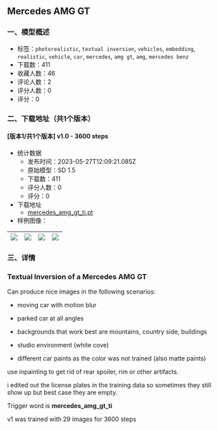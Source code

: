 ## Mercedes AMG GT
### 一、模型概述

- 标签：`photorealistic`, `textual inversion`, `vehicles`, `embedding`, `realistic`, `vehicle`, `car`, `mercedes`, `amg gt`, `amg`, `mercedes benz`
- 下载数：411
- 收藏人数：46
- 评论人数：2
- 评分人数：0
- 评分：0

### 二、下载地址（共1个版本）

#### [版本1/共1个版本] v1.0 - 3600 steps

- 统计数据
  - 发布时间：2023-05-27T12:09:21.085Z
  - 原始模型：SD 1.5
  - 下载数：411
  - 评分人数：0
  - 评分：0
- 下载地址
  - [mercedes_amg_gt_ti.pt](https://civitai.com/api/download/models/82687)
- 样例图像：

| <img src="https://image.civitai.com/xG1nkqKTMzGDvpLrqFT7WA/28ed8cc1-dd08-48c3-85d4-23a15721c0ab/width=450/930816.jpeg" /> | <img src="https://image.civitai.com/xG1nkqKTMzGDvpLrqFT7WA/506af2bc-b8c7-48ba-abc4-2c063c93e80d/width=450/930820.jpeg" /> | <img src="https://image.civitai.com/xG1nkqKTMzGDvpLrqFT7WA/0dbdcb9b-dfbf-4e97-b1c6-e34d30d91853/width=450/930817.jpeg" /> | <img src="https://image.civitai.com/xG1nkqKTMzGDvpLrqFT7WA/02d4dfec-39b4-4491-b196-ed6f6f830a7b/width=450/930827.jpeg" /> |
| ---- | ---- | ---- | ---- |


### 三、详情
<h3 id="textual-inversion-of-a-mercedes-amg-gt"><span>Textual Inversion of a Mercedes AMG GT</span></h3><p><span>Can produce nice images in the following scenarios:</span></p><ul><li><p><span>moving car with motion blur</span></p></li><li><p><span>parked car at all angles</span></p></li><li><p><span>backgrounds that work best are mountains, country side, buildings</span></p></li><li><p><span>studio environment (white cove)</span></p></li><li><p><span>different car paints as the color was not trained (also matte paints)</span></p></li></ul><p></p><p><span>use inpainting to get rid of rear spoiler, rim or other artifacts.</span></p><p><span>i edited out the license plates in the training data so sometimes they still show up but best case they are empty.</span></p><p></p><p><span>Trigger word is </span><strong><span>mercedes_amg_gt_ti</span></strong></p><p></p><p><span>v1 was trained with 29 images for 3600 steps</span></p>